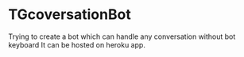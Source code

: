 # TGcoversationBot
Trying to create a bot which can handle any conversation without bot keyboard
It can be hosted on heroku app.
